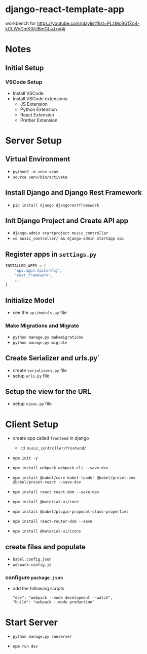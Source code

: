 # django-react-template-app
workbench for https://youtube.com/playlist?list=PLzMcBGfZo4-kCLWnGmK0jUBmGLaJxvi4j

# Notes 

## Initial Setup 

### VSCode Setup
- Install VSCode
- Install VSCode extensions 
    - JS Extension
    - Python Extension 
    - React Extension 
    - Prettier Extension


# Server Setup
## Virtual Environment

- `python3 -m venv venv`
- `source venv/bin/activate`

## Install Django and Django Rest Framework 

- `pip install django djangorestframework`

## Init Django Project and Create API app

- `django-admin startproject music_controller`
- `cd music_controller/ && django-admin startapp api`

## Register apps in `settings.py`

```python
INSTALLED_APPS = [
    'api.apps.ApiConfig',
    'rest_framework',
    ...
]
```
## Initialize Model 

- see the `api/models.py` file

### Make Migrations and Migrate

- `python manage.py makemigrations`
- `python manage.py migrate`


## Create Serializer and urls.py`

- create `serializers.py` file 
- setup `urls.py` file

## Setup the view for the URL

- setup `views.py` file

# Client Setup 

- create app called `frontend` in django 
    - `cd music_controller/frontend/`

- `npm init -y`

- `npm install webpack webpack-cli --save-dev`

- `npm install @babel/core babel-loader @babel/preset-env @babel/preset-react --save-dev`

- `npm install react react-dom --save-dev`

- `npm install @material-ui/core`

- `npm install @babel/plugin-proposal-class-properties`

- `npm install react-router-dom --save` 

- `npm install @material-ui/icons`

## create files and populate

- `babel.config.json`
- `webpack.config.js` 


### configure `package.json`

- add the following scripts 
    ```
    "dev": "webpack --mode development --watch",
    "build": "webpack --mode production"
    ```

# Start Server

- `python manage.py runserver`

- `npm run dev`

